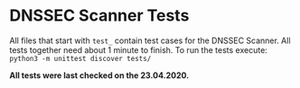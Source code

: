 # DNSSEC Scanner Tests

All files that start with ``test_`` contain test cases
for the DNSSEC Scanner. All tests together need about
1 minute to finish. To run the tests execute: 
```python3 -m unittest discover tests/```

**All tests were last checked on the 23.04.2020.**